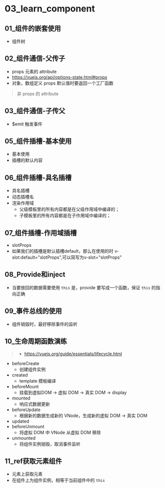 # 03_learn_component

## 01_组件的嵌套使用
- 组件树

## 02_组件通信-父传子
- props 元素的 attribute
- https://vuejs.org/api/options-state.html#props
- 对象，数组定义 props 默认值时要返回一个工厂函数
> 非 props 的 attribute

## 03_组件通信-子传父
- $emit 触发事件

## 05_组件插槽-基本使用
- 基本使用
- 插槽的默认内容

## 06_组件插槽-具名插槽
- 具名插槽
- 动态插槽名
- 渲染作用域
    - 父级模板里的所有内容都是在父级作用域中编译的；
    - 子模板里的所有内容都是在子作用域中编译的；

## 07_组件插槽-作用域插槽
- slotProps
- 如果我们的插槽是默认插槽default，那么在使用的时 v-slot:default="slotProps",可以简写为v-slot="slotProps"

## 08_Provide和inject
- 当要放回的数据需要使用 `this` 是，provide 要写成一个函数，保证 `this` 的指向正确

## 09_事件总线的使用
- 组件销毁时，最好移除事件的监听

## 10_生命周期函数演练
> - https://vuejs.org/guide/essentials/lifecycle.html
- beforeCreate
    - 创建组件实例
- created
    - template 模板编译
- beforeMount
    - 挂载到虚拟DOM -> 虚拟 DOM -> 真实 DOM -> display
- mounted
    - 响应式数据更新
- beforeUpdate
    - 根据新的数据生成新的 VNode，生成新的虚拟 DOM -> 真实 DOM
- updated
- beforeUnmount
    - 将虚拟 DOM 中 VNode 从虚拟 DOM 移除
- unmounted
    - 将组件实例销毁，取消事件监听


## 11_ref获取元素组件
- 元素上获取元素
- 在组件上为组件实例，相等于当前组件中的 `this`
